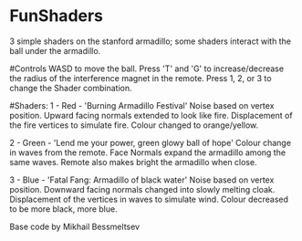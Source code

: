 # FunShaders
3 simple shaders on the stanford armadillo; some shaders interact with the ball under the armadillo.

#Controls
WASD to move the ball.
Press 'T' and 'G' to increase/decrease the radius of the interference magnet in the remote.
Press 1, 2, or 3 to change the Shader combination.

#Shaders:
1 - Red - 'Burning Armadillo Festival'
             Noise based on vertex position.
             Upward facing normals extended to look like fire.
             Displacement of the fire vertices to simulate fire.
             Colour changed to orange/yellow.

2 - Green - 'Lend me your power, green glowy ball of hope'
             Colour change in waves from the remote.
             Face Normals expand the armadillo among the same waves.
             Remote also makes bright the armadillo when close.

3 - Blue - 'Fatal Fang: Armadillo of black water'
             Noise based on vertex position.
             Downward facing normals changed into slowly melting cloak.
             Displacement of the vertices in waves to simulate wind.
             Colour decreased to be more black, more blue.

Base code by Mikhail Bessmeltsev
